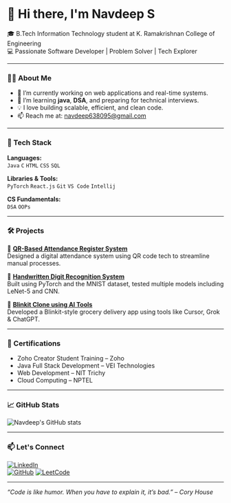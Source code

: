 # 👋 Hi there, I'm Navdeep S

🎓 B.Tech Information Technology student at K. Ramakrishnan College of Engineering  
💻 Passionate Software Developer | Problem Solver | Tech Explorer

---

### 👨‍💻 About Me
- 🔭 I’m currently working on web applications and real-time systems.
- 🌱 I’m learning **java**, **DSA**, and preparing for technical interviews.
- 💡 I love building scalable, efficient, and clean code.
- 📫 Reach me at: [navdeep638095@gmail.com](mailto:navdeep638095@gmail.com)

---

### 🚀 Tech Stack
**Languages:**  
`Java` `C` `HTML` `CSS` `SQL`  

**Libraries & Tools:**  
`PyTorch` `React.js` `Git` `VS Code` `Intellij`

**CS Fundamentals:**  
`DSA` `OOPs` 

---

### 🛠️ Projects

🔹 **[QR-Based Attendance Register System](#)**  
Designed a digital attendance system using QR code tech to streamline manual processes.

🔹 **[Handwritten Digit Recognition System](#)**  
Built using PyTorch and the MNIST dataset, tested multiple models including LeNet-5 and CNN.

🔹 **[Blinkit Clone using AI Tools](#)**  
Developed a Blinkit-style grocery delivery app using tools like Cursor, Grok & ChatGPT.

---

### 📜 Certifications
- Zoho Creator Student Training – Zoho  
- Java Full Stack Development – VEI Technologies  
- Web Development – NIT Trichy  
- Cloud Computing – NPTEL

---

### 📈 GitHub Stats
![Navdeep's GitHub stats](https://github-readme-stats.vercel.app/api?username=Navdeep-04&show_icons=true&theme=radical)

---

### 📫 Let's Connect
[![LinkedIn](https://img.shields.io/badge/LinkedIn-blue?style=flat&logo=linkedin)](https://www.linkedin.com/in/navdeep-s-4a62052a4/)  
[![GitHub](https://img.shields.io/badge/GitHub-gray?style=flat&logo=github)](https://github.com/Navdeep-04)
[![LeetCode](https://img.shields.io/badge/LeetCode-yellow?style=flat&logo=leetcode)](https://leetcode.com/u/Navdeep11/)


---

_“Code is like humor. When you have to explain it, it’s bad.” – Cory House_

